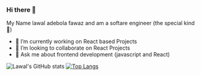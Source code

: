 ### Hi there 👋
My Name lawal adebola fawaz and am a softare engineer (the special kind 🤩)
- 🔭 I’m currently working on React based Projects
- 👯 I’m looking to collaborate on React Projects
- 💬 Ask me about frontend development (javascript and React)

![Lawal's GitHub stats](https://github-readme-stats.vercel.app/api?username=sphade&show_icons=true&theme=radical)
[![Top Langs](https://github-readme-stats.vercel.app/api/top-langs/?username=sphade)](https://github.com/sphade/github-readme-stats)
<!--
**sphade/sphade** is a ✨ _special_ ✨ repository because its `README.md` (this file) appears on your GitHub profile.

Here are some ideas to get you started:

- 🔭 I’m currently working on ...
- 🌱 I’m currently learning ...
- 👯 I’m looking to collaborate on ...
- 🤔 I’m looking for help with ...
- 💬 Ask me about ...
- 📫 How to reach me: ...
- 😄 Pronouns: ...
- ⚡ Fun fact: ...
-->
